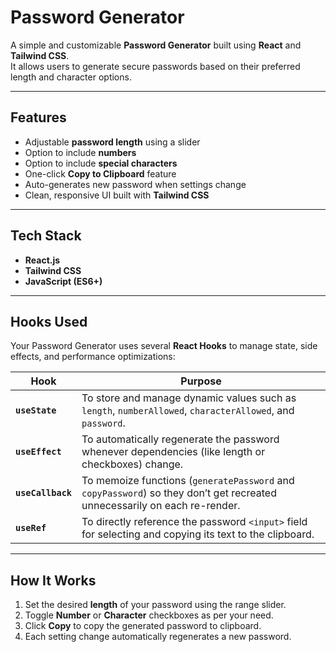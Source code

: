 #  Password Generator

A simple and customizable **Password Generator** built using **React** and **Tailwind CSS**.  
It allows users to generate secure passwords based on their preferred length and character options.

---

##  Features

- Adjustable **password length** using a slider
- Option to include **numbers**
- Option to include **special characters**
- One-click **Copy to Clipboard** feature
- Auto-generates new password when settings change
- Clean, responsive UI built with **Tailwind CSS**

---

##  Tech Stack

-  **React.js**
-  **Tailwind CSS**
-  **JavaScript (ES6+)**

---

##  Hooks Used

Your Password Generator uses several **React Hooks** to manage state, side effects, and performance optimizations:

| Hook              | Purpose                                                                                                                   |
| ----------------- | ------------------------------------------------------------------------------------------------------------------------- |
| **`useState`**    | To store and manage dynamic values such as `length`, `numberAllowed`, `characterAllowed`, and `password`.                 |
| **`useEffect`**   | To automatically regenerate the password whenever dependencies (like length or checkboxes) change.                        |
| **`useCallback`** | To memoize functions (`generatePassword` and `copyPassword`) so they don’t get recreated unnecessarily on each re-render. |
| **`useRef`**      | To directly reference the password `<input>` field for selecting and copying its text to the clipboard.                   |

---

##  How It Works

1. Set the desired **length** of your password using the range slider.
2. Toggle **Number** or **Character** checkboxes as per your need.
3. Click **Copy** to copy the generated password to clipboard.
4. Each setting change automatically regenerates a new password.
